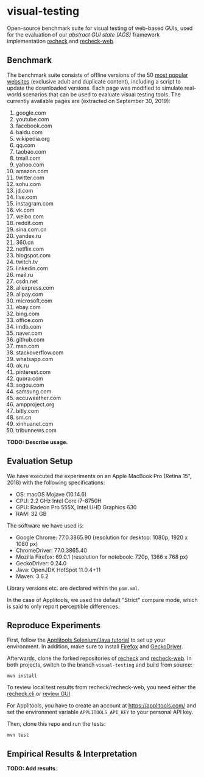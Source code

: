 # visual-testing

Open-source benchmark suite for visual testing of web-based GUIs, used for the evaluation of our _abstract GUI state (AGS)_ framework implementation [recheck](https://github.com/retest/recheck/) and [recheck-web](https://github.com/retest/recheck-web).

## Benchmark

The benchmark suite consists of offline versions of the 50 [most popular websites](https://en.wikipedia.org/wiki/List_of_most_popular_websites) (exclusive adult and duplicate content), including a script to update the downloaded versions. Each page was modified to simulate real-world scenarios that can be used to evaluate visual testing tools. The currently available pages are (extracted on September 30, 2019):

1. google.com
1. youtube.com
1. facebook.com
1. baidu.com
1. wikipedia.org
1. qq.com
1. taobao.com
1. tmall.com
1. yahoo.com
1. amazon.com
1. twitter.com
1. sohu.com
1. jd.com
1. live.com
1. instagram.com
1. vk.com	
1. weibo.com
1. reddit.com
1. sina.com.cn
1. yandex.ru
1. 360.cn
1. netflix.com
1. blogspot.com
1. twitch.tv
1. linkedin.com
1. mail.ru
1. csdn.net
1. aliexpress.com
1. alipay.com
1. microsoft.com
1. ebay.com
1. bing.com
1. office.com
1. imdb.com
1. naver.com
1. github.com
1. msn.com
1. stackoverflow.com
1. whatsapp.com
1. ok.ru
1. pinterest.com
1. quora.com
1. sogou.com
1. samsung.com
1. accuweather.com
1. ampproject.org
1. bitly.com
1. sm.cn
1. xinhuanet.com
1. tribunnews.com

**TODO: Describe usage.**

## Evaluation Setup

We have executed the experiments on an Apple MacBook Pro (Retina 15", 2018) with the following specifications:

* OS: macOS Mojave (10.14.6)
* CPU: 2.2 GHz Intel Core i7-8750H
* GPU: Radeon Pro 555X, Intel UHD Graphics 630
* RAM: 32 GB

The software we have used is:

* Google Chrome: 77.0.3865.90 (resolution for desktop: 1080p, 1920 x 1080 px)
* ChromeDriver: 77.0.3865.40
* Mozilla Firefox: 69.0.1 (resolution for notebook: 720p, 1366 x 768 px)
* GeckoDriver: 0.24.0
* Java: OpenJDK HotSpot 11.0.4+11
* Maven: 3.6.2

Library versions etc. are declared within the `pom.xml`.

In the case of Applitools, we used the default "Strict" compare mode, which is said to only report perceptible differences.

## Reproduce Experiments

First, follow the [Applitools Selenium/Java tutorial](https://applitools.com/tutorials/selenium-java.html) to set up your environment. In addition, make sure to install [Firefox](https://mozilla.org/en/firefox/) and [GeckoDriver](https://firefox-source-docs.mozilla.org/testing/geckodriver/).

Afterwards, clone the forked repositories of [recheck](https://github.com/beatngu13/recheck/) and [recheck-web](https://github.com/beatngu13/recheck-web/). In both projects, switch to the branch `visual-testing` and build from source:

```
mvn install
```

To review local test results from recheck/recheck-web, you need either the [recheck.cli](https://github.com/retest/recheck.cli/) or [review GUI](https://retest.de/review/).

For Applitools, you have to create an account at https://applitools.com/ and set the environment variable `APPLITOOLS_API_KEY` to your personal API key.

Then, clone this repo and run the tests:

```
mvn test
```

## Empirical Results & Interpretation

**TODO: Add results.**
